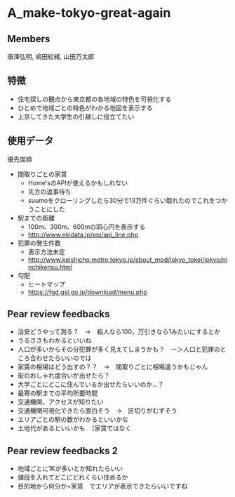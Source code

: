 # A_make-tokyo-great-again

## Members

唐澤弘明, 嶋田紅緒, 山田万太郎

## 特徴

- 住宅探しの観点から東京都の各地域の特色を可視化する
- ひとめで地域ごとの特色がわかる地図を表示する
- 上京してきた大学生の引越しに役立てたい

## 使用データ

優先度順

- 間取りごとの家賃
  - Home'sのAPIが使えるかもしれない
  - 先方の返事待ち
  - suumoをクローリングしたら30分で13万件ぐらい取れたのでこれをつかうことにした
- 駅までの距離
  - 100m、300m、600mの同心円を表示する
  - http://www.ekidata.jp/api/api_line.php
- 犯罪の発生件数
  - 表示方法未定
  - http://www.keishicho.metro.tokyo.jp/about_mpd/jokyo_tokei/jokyo/ninchikensu.html
- 勾配
  - ヒートマップ
  - https://fgd.gsi.go.jp/download/menu.php

## Pear review feedbacks

- 治安どうやって測る？　->　殺人なら100，万引きなら1みたいにするとか
- うるささもわかるといいね
- 人口が多いからその分犯罪が多く見えてしまうかも？　ー＞人口と犯罪のところ合わせたらいいのでは
- 家賃の相場はどう出すの？？　->　間取りごとに相場違うかもじゃん
- 街のおしゃれ度合いが出せたら？
- 大学ごとにどこに住んでいるか出せたらいいのか…？
- 最寄の駅までの平均所要時間
- 交通機関，アクセスが知りたい
- 交通機関可視化できたら面白そう　->　区切りがむずそう
- エリアごとの駅の数がわかるといいかな
- 土地代があるといいかも　（家賃ではなく


## Pear review feedbacks 2

- 地域ごとに1Kが多いとか知れたらいい
- 値段を入れてどこにどれくらい住めるか	
- 目的地から何分か+家賃　でエリアが表示できたらいいですね